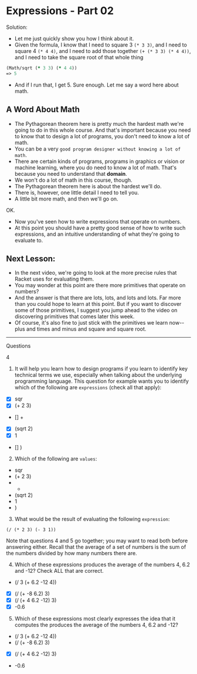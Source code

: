 # Expressions - Part 02

Solution:

- Let me just quickly show you how I think about it.
- Given the formula, I know that I need to square 3 ```(* 3 3)```, and I
  need to square 4 ```(* 4 4)```, and I need to add those together ```(+ (* 3 3) (* 4 4))```,
  and I need to take the square root of that whole thing

```clj
(Math/sqrt (* 3 3) (* 4 4))
=> 5
```

- And if I run that, I get 5. Sure enough. Let me say a word here about math.

## A Word About Math

- The Pythagorean theorem here is pretty much the hardest math we're going to
  do in this whole course. And that's important because you need to know that
  to design a lot of programs, you don't need to know a lot of math.
- You can be a very `good program designer without knowing a lot of math`.
- There are certain kinds of programs, programs in graphics or vision or
  machine learning, where you do need to know a lot of math. That's because you
  need to understand that **domain**.
- We won't do a lot of math in this course, though.
- The Pythagorean theorem here is about the hardest we'll do.
- There is, however, one little detail I need to tell you.
- A little bit more math, and then we'll go on.


OK.

- Now you've seen how to write expressions that operate on numbers.
- At this point you should have a pretty good sense of how to write such
  expressions, and an intuitive understanding of what they're going to evaluate to.

## Next Lesson:

- In the next video, we're going to look at the more precise rules that
  Racket uses for evaluating them.
- You may wonder at this point are there more primitives that operate
  on numbers?
- And the answer is that there are lots, lots, and lots and lots. Far more
  than you could hope to learn at this point. But if you want to
  discover some of those primitives, I suggest you jump ahead to the video on
  discovering primitives that comes later this week.
- Of course, it's also fine to just stick with the primitives we learn now--
  plus and times and minus and square and square root.

---
Questions

4

1. It will help you learn how to design programs if you learn to identify key technical terms we use, especially when talking about the underlying programming language. This question for example wants you to identify which of the following are `expressions` (check all that apply):
- [x] sqr
- [x] (+ 2 3)
- []  +
- [x] (sqrt 2)
- [x] 1
- [] )

2. Which of the following are `values`:
- sqr
- (+ 2 3)
- +
- (sqrt 2)
- 1
- )


3. What would be the result of evaluating the following `expression`:
```
(/ (* 2 3) (- 3 1))
```


Note that questions 4 and 5 go together; you may want to read both before answering either.
Recall that the average of a set of numbers is the sum of the numbers divided by how many numbers there are.

4. Which of these expressions produces the average of the numbers 4, 6.2 and -12? Check ALL that are correct.

- (/ 3 (+ 6.2 -12 4))
- [x] (/ (+ -8 6.2) 3)
- [x] (/ (+ 4 6.2 -12) 3)
- [x] -0.6

5. Which of these expressions most clearly expresses the idea that it computes the produces the average of the numbers 4, 6.2 and -12?

- (/ 3 (+ 6.2 -12 4))
- (/ (+ -8 6.2) 3)
- [x] (/ (+ 4 6.2 -12) 3)
- -0.6
